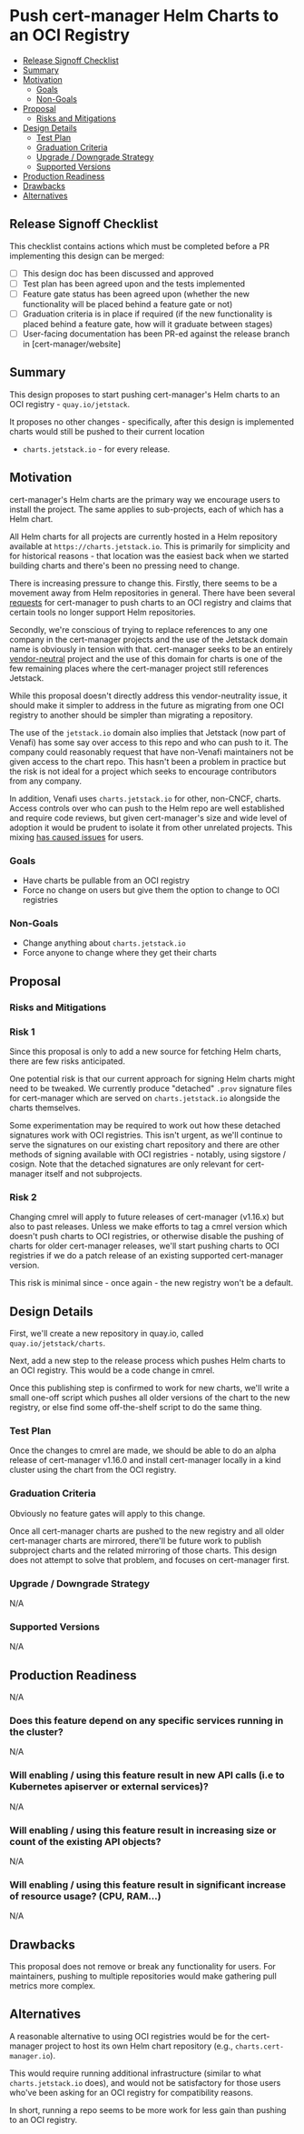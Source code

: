 <!--
This template is adapted from Kubernetes Enhancements KEP template https://raw.githubusercontent.com/kubernetes/enhancements/a86942e8ba802d0035ec7d4a9c992f03bca7dce9/keps/NNNN-kep-template/README.md
-->

# Push cert-manager Helm Charts to an OCI Registry

<!-- toc -->
- [Release Signoff Checklist](#release-signoff-checklist)
- [Summary](#summary)
- [Motivation](#motivation)
  - [Goals](#goals)
  - [Non-Goals](#non-goals)
- [Proposal](#proposal)
  - [Risks and Mitigations](#risks-and-mitigations)
- [Design Details](#design-details)
  - [Test Plan](#test-plan)
  - [Graduation Criteria](#graduation-criteria)
  - [Upgrade / Downgrade Strategy](#upgrade--downgrade-strategy)
  - [Supported Versions](#supported-versions)
- [Production Readiness](#production-readiness)
- [Drawbacks](#drawbacks)
- [Alternatives](#alternatives)
<!-- /toc -->

## Release Signoff Checklist

This checklist contains actions which must be completed before a PR implementing this design can be merged:

- [ ] This design doc has been discussed and approved
- [ ] Test plan has been agreed upon and the tests implemented
- [ ] Feature gate status has been agreed upon (whether the new functionality will be placed behind a feature gate or not)
- [ ] Graduation criteria is in place if required (if the new functionality is placed behind a feature gate, how will it graduate between stages)
- [ ] User-facing documentation has been PR-ed against the release branch in [cert-manager/website]

## Summary

<!--
This section is important for producing high-quality, user-focused
documentation such as release notes.

A good summary is probably around a paragraph in length.

[documentation style guide]: https://github.com/kubernetes/community/blob/master/contributors/guide/style-guide.md
-->

This design proposes to start pushing cert-manager's Helm charts to an OCI registry - `quay.io/jetstack`.

It proposes no other changes - specifically, after this design is implemented charts would still be pushed to their current location
- `charts.jetstack.io` - for every release.

## Motivation

<!--
This section is for explicitly listing the motivation, goals, and non-goals of
the proposed enhancement.  Describe why the change is important and the benefits to users. The
motivation section can optionally provide links to
demonstrate the interest in this functionality amongst the community.
-->

cert-manager's Helm charts are the primary way we encourage users to install the project. The same applies to sub-projects, each of which
has a Helm chart.

All Helm charts for all projects are currently hosted in a Helm repository available at `https://charts.jetstack.io`. This is primarily
for simplicity and for historical reasons - that location was the easiest back when we started building charts and there's been no pressing
need to change.

There is increasing pressure to change this. Firstly, there seems to be a movement away from Helm repositories in general.
There have been several [requests](https://github.com/cert-manager/cert-manager/issues/5566) for cert-manager to push charts to an OCI registry
and claims that certain tools no longer support Helm repositories.

Secondly, we're conscious of trying to replace references to any one company in the cert-manager projects and the use of the Jetstack
domain name is obviously in tension with that. cert-manager seeks to be an entirely [vendor-neutral](https://contribute.cncf.io/maintainers/community/vendor-neutrality/)
project and the use of this domain for charts is one of the few remaining places where the cert-manager project still references Jetstack.

While this proposal doesn't directly address this vendor-neutrality issue, it should make it simpler to address in the future as
migrating from one OCI registry to another should be simpler than migrating a repository.

The use of the `jetstack.io` domain also implies that Jetstack (now part of Venafi) has some say over access to this repo and who can push to it.
The company could reasonably request that have non-Venafi maintainers not be given access to the chart repo. This hasn't been a problem in practice
but the risk is not ideal for a project which seeks to encourage contributors from any company.

In addition, Venafi uses `charts.jetstack.io` for other, non-CNCF, charts. Access controls over who can push to the Helm repo are well
established and require code reviews, but given cert-manager's size and wide level of adoption it would be prudent to isolate it from
other unrelated projects. This mixing [has caused issues](https://github.com/cert-manager/cert-manager/issues/7117) for users.

### Goals

<!--
List specific goals. What is this proposal trying to achieve? How will we
know that this has succeeded?
-->

- Have charts be pullable from an OCI registry
- Force no change on users but give them the option to change to OCI registries

### Non-Goals

<!--
What is out of scope for this proposal? Listing non-goals helps to focus discussion
and make progress.
-->

- Change anything about `charts.jetstack.io`
- Force anyone to change where they get their charts

## Proposal

<!--
This is where we get down to the specifics of what the proposal actually is.
What is the desired outcome and how do we measure success?
This should have enough detail that reviewers can understand exactly what
you're proposing, but should not include things like API designs or
implementation - those should go into "Design Details" below.
-->

### Risks and Mitigations

<!--
What are the risks of this proposal, and how do we mitigate? Think broadly.
For example, consider both security and how this will impact the larger
Kubernetes/PKI ecosystem.
-->

### Risk 1

Since this proposal is only to add a new source for fetching Helm charts, there are few risks anticipated.

One potential risk is that our current approach for signing Helm charts might need to be tweaked. We currently produce
"detached" `.prov` signature files for cert-manager which are served on `charts.jetstack.io` alongside the charts
themselves.

Some experimentation may be required to work out how these detached signatures work with OCI registries. This isn't
urgent, as we'll continue to serve the signatures on our existing chart repository and there are other methods of
signing available with OCI registries - notably, using sigstore / cosign. Note that the detached signatures are only
relevant for cert-manager itself and not subprojects.

### Risk 2

Changing cmrel will apply to future releases of cert-manager (v1.16.x) but also to past releases. Unless we make
efforts to tag a cmrel version which doesn't push charts to OCI registries, or otherwise disable the pushing of
charts for older cert-manager releases, we'll start pushing charts to OCI registries if we do a patch release of an
existing supported cert-manager version.

This risk is minimal since - once again - the new registry won't be a default.

## Design Details

<!--
This section should contain enough information that the specifics of your
change are understandable. This may include API specs (though not always
required) or even code snippets. If there's any ambiguity about HOW your
proposal will be implemented, this is the place to discuss them.
-->

First, we'll create a new repository in quay.io, called `quay.io/jetstack/charts`.

Next, add a new step to the release process which pushes Helm charts to an OCI registry. This would be a code change in cmrel.

Once this publishing step is confirmed to work for new charts, we'll write a small one-off script which pushes all older versions
of the chart to the new registry, or else find some off-the-shelf script to do the same thing.

### Test Plan

<!---
Describe how the new functionality will be tested (unit tests, integration tests (if applicable), e2e tests)
-->

Once the changes to cmrel are made, we should be able to do an alpha release of cert-manager v1.16.0 and install
cert-manager locally in a kind cluster using the chart from the OCI registry.

### Graduation Criteria

Obviously no feature gates will apply to this change.

Once all cert-manager charts are pushed to the new registry and all older cert-manager charts are mirrored,
there'll be future work to publish subproject charts and the related mirroring of those charts. This design
does not attempt to solve that problem, and focuses on cert-manager first.

### Upgrade / Downgrade Strategy

<!--
Will this feature affect upgrade/downgrade of cert-manager?
-->

N/A

### Supported Versions

<!--
What versions of Kubernetes (and other external services if applicable) will this feature support?
-->

N/A

## Production Readiness
<!--
This section should confirm that the feature can be safely operated in production environment and can be disabled or rolled back in case it is found to increase failures.
-->

N/A

### Does this feature depend on any specific services running in the cluster?

<!--
For example, are external dependencies such as ingress controllers, third party CRDs etc required for this feature to function?
-->

N/A

### Will enabling / using this feature result in new API calls (i.e to Kubernetes apiserver or external services)?

<!--
We should ensure that cert-manager does not hammer any external services with excessive calls.
Consider whether there will be sufficient backoff if any external calls fail and need to be retried.
-->

N/A

### Will enabling / using this feature result in increasing size or count of the existing API objects?

<!--
For example, will cert-manager `CustomResourceDefinition`s increase in size, will there be more `Secret`s or `CertificateRequest`s created?
-->

N/A

### Will enabling / using this feature result in significant increase of resource usage? (CPU, RAM...)

<!--
For example, will implementing this feature result in more objects being cache thus increasing memory consumption?
-->

N/A

## Drawbacks

<!--
Why should this proposal _not_ be implemented?
-->

This proposal does not remove or break any functionality for users. For maintainers, pushing to multiple repositories would make gathering pull metrics more complex.

## Alternatives

<!--
What other approaches did you consider, and why did you rule them out? These do
not need to be as detailed as the proposal, but should include enough
information to express the idea and why it was not acceptable.
-->

A reasonable alternative to using OCI registries would be for the cert-manager project to host its own
Helm chart repository (e.g., `charts.cert-manager.io`).

This would require running additional infrastructure (similar to what `charts.jetstack.io` does), and would
not be satisfactory for those users who've been asking for an OCI registry for compatibility reasons.

In short, running a repo seems to be more work for less gain than pushing to an OCI registry.
